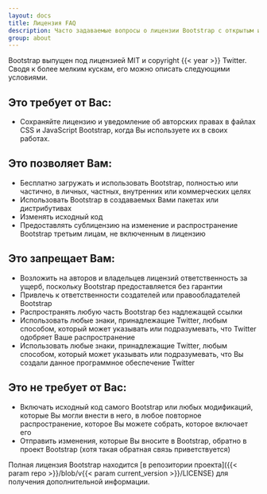 ```yaml
---
layout: docs
title: Лицензия FAQ
description: Часто задаваемые вопросы о лицензии Bootstrap с открытым исходным кодом.
group: about
---
```


Bootstrap выпущен под лицензией MIT и copyright {{< year >}} Twitter. Сводя к более мелким кускам, его можно описать следующими условиями.

## Это требует от Вас:

- Сохраняйте лицензию и уведомление об авторских правах в файлах CSS и JavaScript Bootstrap, когда Вы используете их в своих работах.

## Это позволяет Вам:

- Бесплатно загружать и использовать Bootstrap, полностью или частично, в личных, частных, внутренних или коммерческих целях
- Использовать Bootstrap в создаваемых Вами пакетах или дистрибутивах
- Изменять исходный код
- Предоставлять сублицензию на изменение и распространение Bootstrap третьим лицам, не включенным в лицензию

## Это запрещает Вам:

- Возложить на авторов и владельцев лицензий ответственность за ущерб, поскольку Bootstrap предоставляется без гарантии
- Привлечь к ответственности создателей или правообладателей Bootstrap
- Распространять любую часть Bootstrap без надлежащей ссылки
- Использовать любые знаки, принадлежащие Twitter, любым способом, который может указывать или подразумевать, что Twitter одобряет Ваше распространение
- Использовать любые знаки, принадлежащие Twitter, любым способом, который может указывать или подразумевать, что Вы создали данное программное обеспечение Twitter

## Это не требует от Вас:

- Включать исходный код самого Bootstrap или любых модификаций, которые Вы могли внести в него, в любое повторное распространение, которое Вы можете собрать, которое включает его
- Отправить изменения, которые Вы вносите в Bootstrap, обратно в проект Bootstrap (хотя такая обратная связь приветствуется)

Полная лицензия Bootstrap находится [в репозитории проекта]({{< param repo >}}/blob/v{{< param current_version >}}/LICENSE) для получения дополнительной информации.
